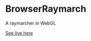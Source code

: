 # BrowserRaymarch
A raymarcher in WebGL

[See live here](http://jorisgoosen.nl/BrowserRaymarcher/raymarch.html)

